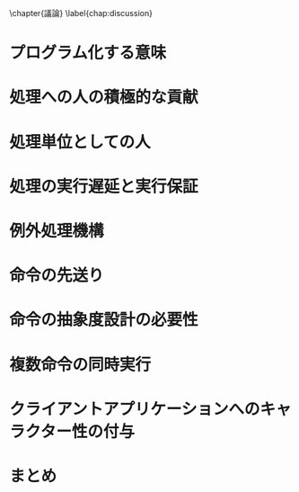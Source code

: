 \chapter{議論}
\label{chap:discussion}

# プログラム化する意味
# 処理への人の積極的な貢献
# 処理単位としての人
# 処理の実行遅延と実行保証
# 例外処理機構
# 命令の先送り
# 命令の抽象度設計の必要性
# 複数命令の同時実行
# クライアントアプリケーションへのキャラクター性の付与
# まとめ

